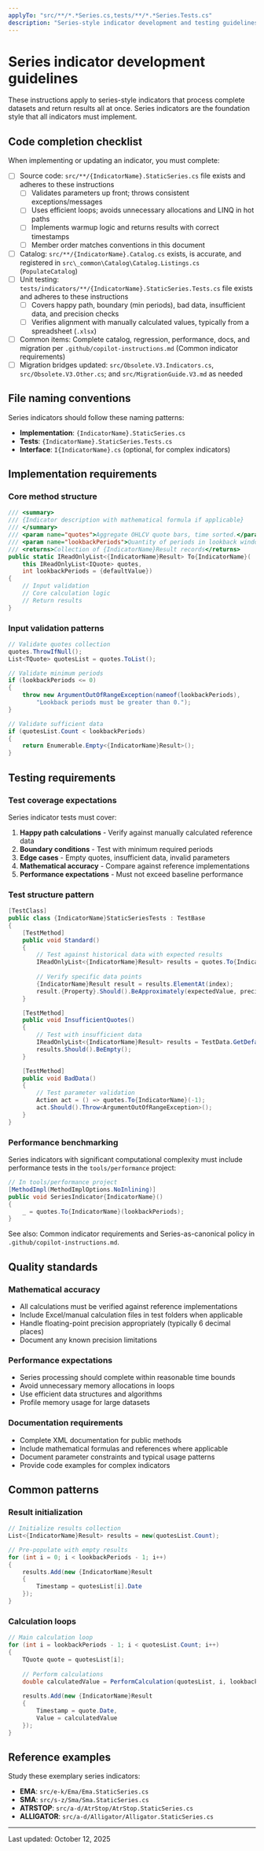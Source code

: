 ```yaml
---
applyTo: "src/**/*.*Series.cs,tests/**/*.*Series.Tests.cs"
description: "Series-style indicator development and testing guidelines"
---
```


# Series indicator development guidelines

These instructions apply to series-style indicators that process complete datasets and return results all at once. Series indicators are the foundation style that all indicators must implement.

## Code completion checklist

When implementing or updating an indicator, you must complete:

- [ ] Source code: `src/**/{IndicatorName}.StaticSeries.cs` file exists and adheres to these instructions
  - [ ] Validates parameters up front; throws consistent exceptions/messages
  - [ ] Uses efficient loops; avoids unnecessary allocations and LINQ in hot paths
  - [ ] Implements warmup logic and returns results with correct timestamps
  - [ ] Member order matches conventions in this document
- [ ] Catalog: `src/**/{IndicatorName}.Catalog.cs` exists, is accurate, and registered in `src\_common\Catalog\Catalog.Listings.cs` (`PopulateCatalog`)
- [ ] Unit testing: `tests/indicators/**/{IndicatorName}.StaticSeries.Tests.cs` file exists and adheres to these instructions
  - [ ] Covers happy path, boundary (min periods), bad data, insufficient data, and precision checks
  - [ ] Verifies alignment with manually calculated values, typically from a spreadsheet (`.xlsx`)
- [ ] Common items: Complete catalog, regression, performance, docs, and migration per `.github/copilot-instructions.md` (Common indicator requirements)
- [ ] Migration bridges updated: `src/Obsolete.V3.Indicators.cs`, `src/Obsolete.V3.Other.cs`; and `src/MigrationGuide.V3.md` as needed

## File naming conventions

Series indicators should follow these naming patterns:

- **Implementation**: `{IndicatorName}.StaticSeries.cs`
- **Tests**: `{IndicatorName}.StaticSeries.Tests.cs`
- **Interface**: `I{IndicatorName}.cs` (optional, for complex indicators)

## Implementation requirements

### Core method structure

```csharp
/// <summary>
/// {Indicator description with mathematical formula if applicable}
/// </summary>
/// <param name="quotes">Aggregate OHLCV quote bars, time sorted.</param>
/// <param name="lookbackPeriods">Quantity of periods in lookback window.</param>
/// <returns>Collection of {IndicatorName}Result records</returns>
public static IReadOnlyList<{IndicatorName}Result> To{IndicatorName}(
    this IReadOnlyList<IQuote> quotes,
    int lookbackPeriods = {defaultValue})
{
    // Input validation
    // Core calculation logic
    // Return results
}
```

### Input validation patterns

```csharp
// Validate quotes collection
quotes.ThrowIfNull();
List<TQuote> quotesList = quotes.ToList();

// Validate minimum periods
if (lookbackPeriods <= 0)
{
    throw new ArgumentOutOfRangeException(nameof(lookbackPeriods), 
        "Lookback periods must be greater than 0.");
}

// Validate sufficient data
if (quotesList.Count < lookbackPeriods)
{
    return Enumerable.Empty<{IndicatorName}Result>();
}
```

## Testing requirements

### Test coverage expectations

Series indicator tests must cover:

1. **Happy path calculations** - Verify against manually calculated reference data
2. **Boundary conditions** - Test with minimum required periods
3. **Edge cases** - Empty quotes, insufficient data, invalid parameters
4. **Mathematical accuracy** - Compare against reference implementations
5. **Performance expectations** - Must not exceed baseline performance

### Test structure pattern

```csharp
[TestClass]
public class {IndicatorName}StaticSeriesTests : TestBase
{
    [TestMethod]
    public void Standard()
    {
        // Test against historical data with expected results
        IReadOnlyList<{IndicatorName}Result> results = quotes.To{IndicatorName}();
        
        // Verify specific data points
        {IndicatorName}Result result = results.ElementAt(index);
        result.{Property}.Should().BeApproximately(expectedValue, precision);
    }

    [TestMethod]
    public void InsufficientQuotes()
    {
        // Test with insufficient data
        IReadOnlyList<{IndicatorName}Result> results = TestData.GetDefault(10).To{IndicatorName}(20);
        results.Should().BeEmpty();
    }

    [TestMethod]
    public void BadData()
    {
        // Test parameter validation
        Action act = () => quotes.To{IndicatorName}(-1);
        act.Should().Throw<ArgumentOutOfRangeException>();
    }
}
```

### Performance benchmarking

Series indicators with significant computational complexity must include performance tests in the `tools/performance` project:

```csharp
// In tools/performance project
[MethodImpl(MethodImplOptions.NoInlining)]
public void SeriesIndicator{IndicatorName}()
{
    _ = quotes.To{IndicatorName}(lookbackPeriods);
}
```

See also: Common indicator requirements and Series-as-canonical policy in `.github/copilot-instructions.md`.

## Quality standards

### Mathematical accuracy

- All calculations must be verified against reference implementations
- Include Excel/manual calculation files in test folders when applicable
- Handle floating-point precision appropriately (typically 6 decimal places)
- Document any known precision limitations

### Performance expectations

- Series processing should complete within reasonable time bounds
- Avoid unnecessary memory allocations in loops
- Use efficient data structures and algorithms
- Profile memory usage for large datasets

### Documentation requirements

- Complete XML documentation for public methods
- Include mathematical formulas and references where applicable
- Document parameter constraints and typical usage patterns
- Provide code examples for complex indicators

## Common patterns

### Result initialization

```csharp
// Initialize results collection
List<{IndicatorName}Result> results = new(quotesList.Count);

// Pre-populate with empty results
for (int i = 0; i < lookbackPeriods - 1; i++)
{
    results.Add(new {IndicatorName}Result
    {
        Timestamp = quotesList[i].Date
    });
}
```

### Calculation loops

```csharp
// Main calculation loop
for (int i = lookbackPeriods - 1; i < quotesList.Count; i++)
{
    TQuote quote = quotesList[i];
    
    // Perform calculations
    double calculatedValue = PerformCalculation(quotesList, i, lookbackPeriods);
    
    results.Add(new {IndicatorName}Result
    {
        Timestamp = quote.Date,
        Value = calculatedValue
    });
}
```

## Reference examples

Study these exemplary series indicators:

- **EMA**: `src/e-k/Ema/Ema.StaticSeries.cs`
- **SMA**: `src/s-z/Sma/Sma.StaticSeries.cs`
- **ATRSTOP**: `src/a-d/AtrStop/AtrStop.StaticSeries.cs`
- **ALLIGATOR**: `src/a-d/Alligator/Alligator.StaticSeries.cs`

---
Last updated: October 12, 2025
